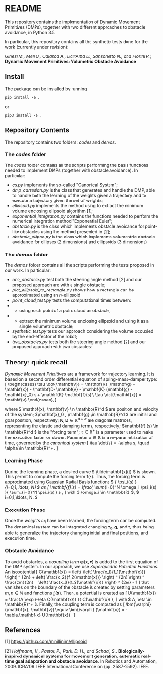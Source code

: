 # README #

This repository contains the implementation of Dynamic Movement Primitives (DMPs), together with two different approaches to obstacle avoidance, in Python 3.5.

In particular, this repository contains all the synthetic tests done for the work (currently under revision):

_Ginesi M., Meli D., Calanca A., Dall'Alba D., Sansonetto N., and Fiorini P._; **Dynamic Movement Primitives: Volumetric Obstacle Avoidance**

## Install ##

The package can be installed by running

```
pip install -e .
```

or

```
pip3 install -e .
```

## Repository Contents ##

The repository contains two folders: _codes_ and _demos_.

### The _codes_ folder ###

The _codes_ folder contains all the scripts performing the basis functions needed to implement DMPs (together with obstacle avoidance).
In particular:
* _cs.py_ implements the so-called "Canonical System";
* _dmp_cartesian.py_ is the class that generates and handle the DMP, able to handle both the learning of the weights given a trajectory and to execute a trajectory given the set of weights;
* _ellipsoid.py_ implements the method using to extract the minimum volume enclosing ellipsoid algorithm [1];
* _exponential_integration.py_ contains the functions needed to perform the numerical integration method "Exponential Euler";
* _obstacle.py_ is the class which implements obstacle avoidance for point-like obstacles using the method presented in [2];
* _obstacle_ellipse.py_ is the class which implements volumentric obstacle avoidance for ellipses (2 dimensions) and ellipsoids (3 dimensions)

### The _demos_ folder ###

The _demos_ folder contains all the scripts performing the tests proposed in our work.
In particular:
* _one_obstacle.py_ test both the steering angle method [2] and our proposed approach are with a single obstacle;
* _plot_ellipsoid_to_rectangle.py_ shows how a rectangle can be approximated using an $n$-ellipsoid
* _point_cloud_test.py_ tests the computational times between:
* * using each point of a point cloud as obstacle,
* * extract the minimum volume enclosing ellipsoid and using it as a single volumetric obstacle;
* _synthetic_test.py_ tests our approach considering the volume occupied by the end-effector of the robot;
* _two_obstacles.py_ tests both the steering angle method [2] and our proposed approach with two obstacles;

## Theory: quick recall ##

_Dynamic Movement Primitives_ are a framework for trajectory learning. It is based on a second order differential equation of spring-mass-damper type:
\[
\begin{cases}
    \tau \dot{\mathbf{v}} = \mathbf{K} (\mathbf{g} - \mathbf{x}) - \mathbf{D} \mathbf{v} - \mathbf{K} (\mathbf{g} - \mathbf{x}_0) s + \mathbf{K} \mathbf{f}(s) \\
    \tau \dot{\mathbf{x}} = \mathbf{v}
\end{cases},
\]

where $ \mathbf{x}, \mathbf{v} \in \mathbb{R}^d $ are position and velocity of the system; $\mathbf{x}_0 , \mathbf{g} \in \mathbb{R}^d $ are initial and goal position, respectively; $\mathbf{K}, \mathbf{D} \in \mathbb{R}^{d \times d}$ are diagonal matrices, representing the elastic and damping terms, respectively; $\mathbf{f} (s) \in \mathbb{R}^d $ is the "forcing term"; $\tau \in \mathbb{R}^+$ is a parameter used to make the execution faster or slower. Parameter $s \in \mathbb{R}$ is a re-parametrization of time, governed by the _canonical system_
\[ \tau \dot{s} = -\alpha s, \quad \alpha \in \mathbb{R}^+ . \]

### Learning Phase ###

During the learning phase, a desired curve $ \tilde\mathbf{x}(t) $ is shown. This permit to compute the forcing term $\mathbf{f}(s)$. Thus, the forcing term is approximated using Gaussian Radial Basis functions $ \{ \psi_i(s) \}_{i=0,1,\ldots, N} $ as
\[ \mathbf{f}(s) = \frac{ \sum_{i=0}^N \omega_i \psi_i(s) }{ \sum_{i=0}^N \psi_i(s) } s , \]
with $ \omega_i \in \mathbb{R} $, $ i=0,1,\ldots, N. $

### Execution Phase ###

Once the _weights_ $\omega_i$ have been learned, the forcing term can be computed. The dynamical system can be integrated changing $\mathbf{x}_0, \mathbf{g}$, and $\tau$, thus being able to generalize the trajectory changing initial and final positions, and execution time.

### Obstacle Avoidance ###

To avoid obstacles, a _copupling term_ $\bm{\varphi} (\mathbf{x}, \mathbf{v})$ is added to the first equation of the DMP system.
In our approach, we use _Superquadric Potential Functions_. An isopotential
\[ C(\mathbf{x}) = \left( \left( \frac{x_1}{f_1(\mathbf{x})} \right) ^ {2n} + \left( \frac{x_2}{f_2(\mathbf{x})} \right) ^ {2n} \right) ^ \frac{2m}{2n} + \left( \frac{x_3}{f_3(\mathbf{x})} \right) ^ {2m} - 1 \]
that vanishes on the boundary of the obstacle is created by setting parameters $m,n \in \mathbb{N}$ and functions $f_i(\mathbf{x})$.
Then, a potential is created as
\[ U(\mathbf{x}) = \frac{A \exp (-\eta C(\mathbf{x})) }{ C(\mathbf{x}) }, \]
with $ A, \eta \in \mathbb{R}^+ $.
Finally, the coupling term is computed as
\[ \bm{\varphi} (\mathbf{x}, \mathbf{v}) \equiv \bm{\varphi} (\mathbf{x}) = - \nabla_\mathbf{x} U(\mathbf{x}) . \]

## References ##

[1] https://github.com/minillinim/ellipsoid

[2] _Hoffmann, H., Pastor, P., Park, D. H., and Schaal, S._. **Biologically-inspired dynamical systems for movement generation: automatic real-time goal adaptation and obstacle avoidance**. In Robotics and Automation, 2009. ICRA'09. IEEE International Conference on (pp. 2587-2592). IEEE.